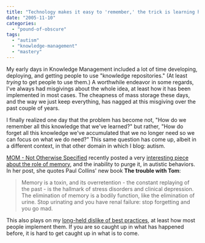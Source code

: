 ```yaml
---
title: "Technology makes it easy to 'remember,' the trick is learning how to forget"
date: "2005-11-10"
categories: 
  - "pound-of-obscure"
tags: 
  - "autism"
  - "knowledge-management"
  - "mastery"
---
```


My early days in Knowledge Management included a lot of time developing, deploying, and getting people to use "knowledge repositories." (At least _trying_ to get people to use them.) A worthwhile endeavor in some regards, I've always had misgivings about the whole idea, at least how it has been implemented in most cases. The cheapness of mass storage these days, and the way we just keep everything, has nagged at this misgiving over the past couple of years.  
  
I finally realized one day that the problem has become not, "How do we remember all this knowledge that we've learned?" but rather, "How do forget all this knowledge we've accumulated that we no longer need so we can focus on what we do need?" This same question has come up, albeit in a different context, in that other domain in which I blog: autism.  
  
[MOM - Not Otherwise Specified](http://momnos.blogspot.com/) recently posted a very [interesting piece about the role of memory](http://momnos.blogspot.com/2005/11/only-memory.html), and the inability to purge it, in autistic behaviors. In her post, she quotes Paul Collins' new book **The trouble with Tom**:

> Memory is a toxin, and its overretention - the constant replaying of the past - is the hallmark of stress disorders and clinical depression. The elimination of memory is a bodily function, like the elimination of urine. Stop urinating and you have renal failure: stop forgetting and you go mad.

This also plays on my [long-held dislike of best practices](http://nsl.blogspot.com/2005/08/on-best-practices.html), at least how most people implement them. If you are so caught up in what has happened before, it is hard to get caught up in what is to come.

